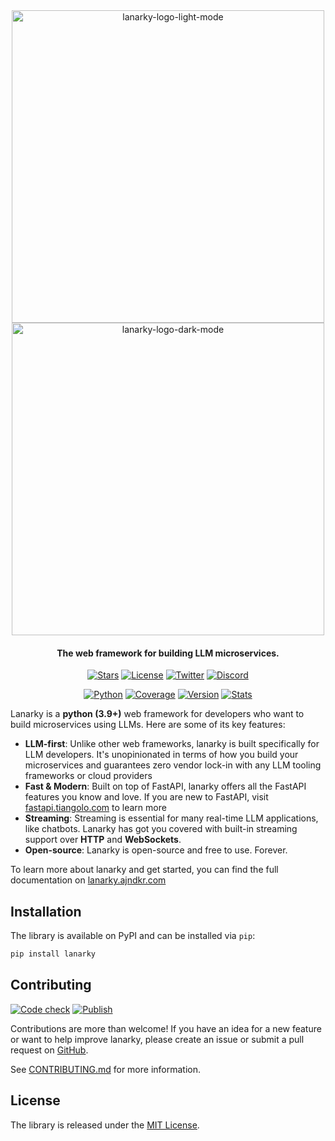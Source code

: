 <div align="center">

<img src="assets/logo-light-mode.png#gh-light-mode-only" alt="lanarky-logo-light-mode" width="500">
<img src="assets/logo-dark-mode.png#gh-dark-mode-only" alt="lanarky-logo-dark-mode" width="500">

<h4>The web framework for building LLM microservices.</h4>

[![Stars](https://img.shields.io/github/stars/ajndkr/lanarky)](https://github.com/ajndkr/lanarky/stargazers)
[![License](https://img.shields.io/badge/License-MIT-yellow.svg)](https://github.com/ajndkr/lanarky/blob/main/LICENSE)
[![Twitter](https://img.shields.io/twitter/follow/LanarkyAPI?style=social)](https://twitter.com/intent/follow?screen_name=LanarkyAPI)
[![Discord](https://img.shields.io/badge/join-Discord-7289da.svg)](https://discord.gg/6qUfrQAEeE)

[![Python](https://img.shields.io/pypi/pyversions/lanarky.svg)](https://pypi.org/project/lanarky/)
[![Coverage](https://coveralls.io/repos/github/ajndkr/lanarky/badge.svg?branch=main)](https://coveralls.io/github/ajndkr/lanarky?branch=main)
[![Version](https://badge.fury.io/py/lanarky.svg)](https://pypi.org/project/lanarky/)
[![Stats](https://img.shields.io/pypi/dm/lanarky.svg)](https://pypistats.org/packages/lanarky)

</div>

Lanarky is a **python (3.9+)** web framework for developers who want to build microservices using LLMs.
Here are some of its key features:

- **LLM-first**: Unlike other web frameworks, lanarky is built specifically for LLM developers.
  It's unopinionated in terms of how you build your microservices and guarantees zero vendor lock-in
  with any LLM tooling frameworks or cloud providers
- **Fast & Modern**: Built on top of FastAPI, lanarky offers all the FastAPI features you know and love.
  If you are new to FastAPI, visit [fastapi.tiangolo.com](https://fastapi.tiangolo.com) to learn more
- **Streaming**: Streaming is essential for many real-time LLM applications, like chatbots. Lanarky has
  got you covered with built-in streaming support over **HTTP** and **WebSockets**.
- **Open-source**: Lanarky is open-source and free to use. Forever.

To learn more about lanarky and get started, you can find the full documentation on [lanarky.ajndkr.com](https://lanarky.ajndkr.com)

## Installation

The library is available on PyPI and can be installed via `pip`:

```bash
pip install lanarky
```

## Contributing

[![Code check](https://github.com/ajndkr/lanarky/actions/workflows/code-check.yaml/badge.svg)](https://github.com/ajndkr/lanarky/actions/workflows/code-check.yaml)
[![Publish](https://github.com/ajndkr/lanarky/actions/workflows/publish.yaml/badge.svg)](https://github.com/ajndkr/lanarky/actions/workflows/publish.yaml)

Contributions are more than welcome! If you have an idea for a new feature or want to help improve lanarky,
please create an issue or submit a pull request on [GitHub](https://github.com/ajndkr/lanarky).

See [CONTRIBUTING.md](https://github.com/ajndkr/lanarky/blob/main/CONTRIBUTING.md) for more information.

## License

The library is released under the [MIT License](https://github.com/ajndkr/lanarky/blob/main/LICENSE).
